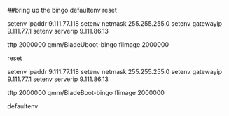 ##bring up the bingo
defaultenv
reset

setenv ipaddr 9.111.77.118
setenv netmask 255.255.255.0
setenv gatewayip 9.111.77.1
setenv serverip 9.111.86.13

tftp 2000000 qmm/BladeUboot-bingo
flimage 2000000

reset

setenv ipaddr 9.111.77.118
setenv netmask 255.255.255.0
setenv gatewayip 9.111.77.1
setenv serverip 9.111.86.13

tftp 2000000 qmm/BladeBoot-bingo
flimage 2000000

defaultenv

